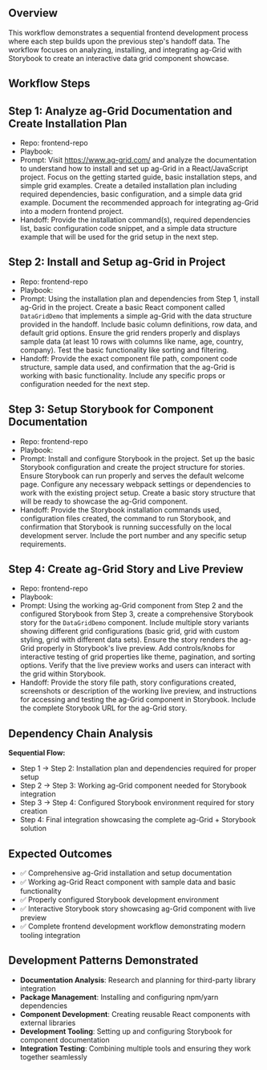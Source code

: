 ## Overview
This workflow demonstrates a sequential frontend development process where each step builds upon the previous step's handoff data. The workflow focuses on analyzing, installing, and integrating ag-Grid with Storybook to create an interactive data grid component showcase.

## Workflow Steps

## Step 1: Analyze ag-Grid Documentation and Create Installation Plan
- Repo: frontend-repo
- Playbook: <none>
- Prompt: Visit https://www.ag-grid.com/ and analyze the documentation to understand how to install and set up ag-Grid in a React/JavaScript project. Focus on the getting started guide, basic installation steps, and simple grid examples. Create a detailed installation plan including required dependencies, basic configuration, and a simple data grid example. Document the recommended approach for integrating ag-Grid into a modern frontend project.
- Handoff: Provide the installation command(s), required dependencies list, basic configuration code snippet, and a simple data structure example that will be used for the grid setup in the next step.

## Step 2: Install and Setup ag-Grid in Project
- Repo: frontend-repo
- Playbook: <none>
- Prompt: Using the installation plan and dependencies from Step 1, install ag-Grid in the project. Create a basic React component called `DataGridDemo` that implements a simple ag-Grid with the data structure provided in the handoff. Include basic column definitions, row data, and default grid options. Ensure the grid renders properly and displays sample data (at least 10 rows with columns like name, age, country, company). Test the basic functionality like sorting and filtering.
- Handoff: Provide the exact component file path, component code structure, sample data used, and confirmation that the ag-Grid is working with basic functionality. Include any specific props or configuration needed for the next step.

## Step 3: Setup Storybook for Component Documentation
- Repo: frontend-repo
- Playbook: <none>
- Prompt: Install and configure Storybook in the project. Set up the basic Storybook configuration and create the project structure for stories. Ensure Storybook can run properly and serves the default welcome page. Configure any necessary webpack settings or dependencies to work with the existing project setup. Create a basic story structure that will be ready to showcase the ag-Grid component.
- Handoff: Provide the Storybook installation commands used, configuration files created, the command to run Storybook, and confirmation that Storybook is running successfully on the local development server. Include the port number and any specific setup requirements.

## Step 4: Create ag-Grid Story and Live Preview
- Repo: frontend-repo
- Playbook: <none>
- Prompt: Using the working ag-Grid component from Step 2 and the configured Storybook from Step 3, create a comprehensive Storybook story for the `DataGridDemo` component. Include multiple story variants showing different grid configurations (basic grid, grid with custom styling, grid with different data sets). Ensure the story renders the ag-Grid properly in Storybook's live preview. Add controls/knobs for interactive testing of grid properties like theme, pagination, and sorting options. Verify that the live preview works and users can interact with the grid within Storybook.
- Handoff: Provide the story file path, story configurations created, screenshots or description of the working live preview, and instructions for accessing and testing the ag-Grid component in Storybook. Include the complete Storybook URL for the ag-Grid story.

## Dependency Chain Analysis

**Sequential Flow:**
- Step 1 → Step 2: Installation plan and dependencies required for proper setup
- Step 2 → Step 3: Working ag-Grid component needed for Storybook integration
- Step 3 → Step 4: Configured Storybook environment required for story creation
- Step 4: Final integration showcasing the complete ag-Grid + Storybook solution

## Expected Outcomes

- ✅ Comprehensive ag-Grid installation and setup documentation
- ✅ Working ag-Grid React component with sample data and basic functionality
- ✅ Properly configured Storybook development environment
- ✅ Interactive Storybook story showcasing ag-Grid component with live preview
- ✅ Complete frontend development workflow demonstrating modern tooling integration

## Development Patterns Demonstrated

- **Documentation Analysis**: Research and planning for third-party library integration
- **Package Management**: Installing and configuring npm/yarn dependencies
- **Component Development**: Creating reusable React components with external libraries
- **Development Tooling**: Setting up and configuring Storybook for component documentation
- **Integration Testing**: Combining multiple tools and ensuring they work together seamlessly